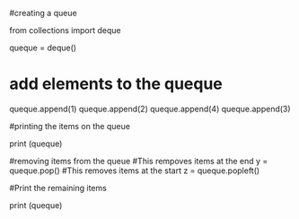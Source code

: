 #creating a queue

from collections import deque

queque = deque()

# add elements to the queque

queque.append(1)
queque.append(2)
queque.append(4)
queque.append(3)


#printing the items on the queue

print (queque)

#removing items from the queue
#This rempoves items at the end
y = queque.pop()
#This removes items at the start 
z = queque.popleft()


#Print the remaining items

print (queque)
